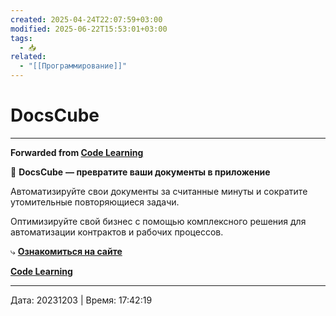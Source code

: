 ```yaml
---
created: 2025-04-24T22:07:59+03:00
modified: 2025-06-22T15:53:01+03:00
tags:
  - 📥
related:
  - "[[Программирование]]"
---
```


# DocsCube


***

**Forwarded from [Code Learning](https://t.me/c/1591786537/472)**

📂 **DocsCube** **— превратите ваши документы в приложение**

Автоматизируйте свои документы за считанные минуты и сократите утомительные повторяющиеся задачи. 

Оптимизируйте свой бизнес с помощью комплексного решения для автоматизации контрактов и рабочих процессов.

⤷ [**Ознакомиться на сайте**](https://docscube.io/) 

[**Code Learning**](https://t.me/+KXglJnNdWlViZTAy)

---

Дата: 20231203 | Время: 17:42:19



